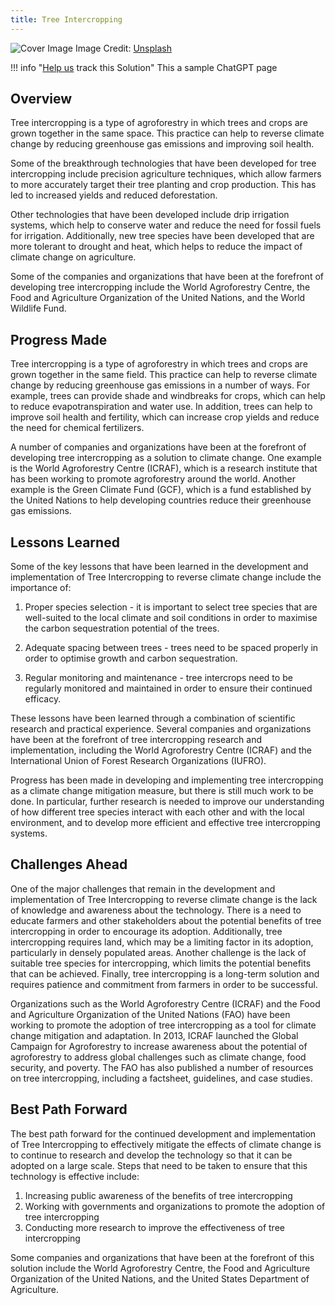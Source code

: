 ```yaml
---
title: Tree Intercropping
---
```


![Cover Image](https://images.unsplash.com/reserve/bOvf94dPRxWu0u3QsPjF_tree.jpg?crop=entropy&cs=tinysrgb&fit=max&fm=jpg&ixid=M3w0NDYzODh8MHwxfHNlYXJjaHwxfHxUcmVlJTIwSW50ZXJjcm9wcGluZ3xlbnwwfHx8fDE2ODM3NTM3NjR8MA&ixlib=rb-4.0.3&q=80&w=1080)
Image Credit: [Unsplash](https://unsplash.com/@emben)

!!! info "[Help us](../../contribute) track this Solution"
    This a sample ChatGPT page

## Overview

Tree intercropping is a type of agroforestry in which trees and crops are grown together in the same space. This practice can help to reverse climate change by reducing greenhouse gas emissions and improving soil health.

Some of the breakthrough technologies that have been developed for tree intercropping include precision agriculture techniques, which allow farmers to more accurately target their tree planting and crop production. This has led to increased yields and reduced deforestation.

Other technologies that have been developed include drip irrigation systems, which help to conserve water and reduce the need for fossil fuels for irrigation. Additionally, new tree species have been developed that are more tolerant to drought and heat, which helps to reduce the impact of climate change on agriculture.

Some of the companies and organizations that have been at the forefront of developing tree intercropping include the World Agroforestry Centre, the Food and Agriculture Organization of the United Nations, and the World Wildlife Fund.

## Progress Made

Tree intercropping is a type of agroforestry in which trees and crops are grown together in the same field. This practice can help to reverse climate change by reducing greenhouse gas emissions in a number of ways. For example, trees can provide shade and windbreaks for crops, which can help to reduce evapotranspiration and water use. In addition, trees can help to improve soil health and fertility, which can increase crop yields and reduce the need for chemical fertilizers.

A number of companies and organizations have been at the forefront of developing tree intercropping as a solution to climate change. One example is the World Agroforestry Centre (ICRAF), which is a research institute that has been working to promote agroforestry around the world. Another example is the Green Climate Fund (GCF), which is a fund established by the United Nations to help developing countries reduce their greenhouse gas emissions.

## Lessons Learned

Some of the key lessons that have been learned in the development and implementation of Tree Intercropping to reverse climate change include the importance of:

1. Proper species selection - it is important to select tree species that are well-suited to the local climate and soil conditions in order to maximise the carbon sequestration potential of the trees.

2. Adequate spacing between trees - trees need to be spaced properly in order to optimise growth and carbon sequestration.

3. Regular monitoring and maintenance - tree intercrops need to be regularly monitored and maintained in order to ensure their continued efficacy.

These lessons have been learned through a combination of scientific research and practical experience. Several companies and organizations have been at the forefront of tree intercropping research and implementation, including the World Agroforestry Centre (ICRAF) and the International Union of Forest Research Organizations (IUFRO).

Progress has been made in developing and implementing tree intercropping as a climate change mitigation measure, but there is still much work to be done. In particular, further research is needed to improve our understanding of how different tree species interact with each other and with the local environment, and to develop more efficient and effective tree intercropping systems.

## Challenges Ahead

One of the major challenges that remain in the development and implementation of Tree Intercropping to reverse climate change is the lack of knowledge and awareness about the technology. There is a need to educate farmers and other stakeholders about the potential benefits of tree intercropping in order to encourage its adoption. Additionally, tree intercropping requires land, which may be a limiting factor in its adoption, particularly in densely populated areas. Another challenge is the lack of suitable tree species for intercropping, which limits the potential benefits that can be achieved. Finally, tree intercropping is a long-term solution and requires patience and commitment from farmers in order to be successful.

Organizations such as the World Agroforestry Centre (ICRAF) and the Food and Agriculture Organization of the United Nations (FAO) have been working to promote the adoption of tree intercropping as a tool for climate change mitigation and adaptation. In 2013, ICRAF launched the Global Campaign for Agroforestry to increase awareness about the potential of agroforestry to address global challenges such as climate change, food security, and poverty. The FAO has also published a number of resources on tree intercropping, including a factsheet, guidelines, and case studies.

## Best Path Forward

The best path forward for the continued development and implementation of Tree Intercropping to effectively mitigate the effects of climate change is to continue to research and develop the technology so that it can be adopted on a large scale. Steps that need to be taken to ensure that this technology is effective include:

1. Increasing public awareness of the benefits of tree intercropping
2. Working with governments and organizations to promote the adoption of tree intercropping
3. Conducting more research to improve the effectiveness of tree intercropping

Some companies and organizations that have been at the forefront of this solution include the World Agroforestry Centre, the Food and Agriculture Organization of the United Nations, and the United States Department of Agriculture.
